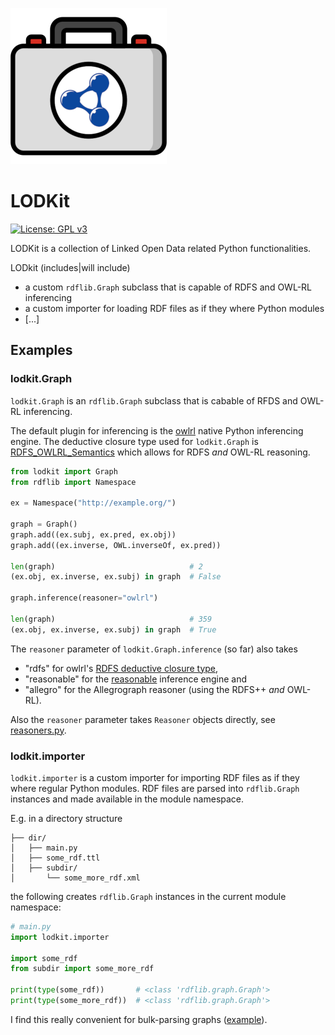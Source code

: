 ![<img src="lodkit.png" width=50% height=50%>](./lodkit.png)

# LODKit
[![License: GPL v3](https://img.shields.io/badge/License-GPLv3-blue.svg)](https://www.gnu.org/licenses/gpl-3.0)

LODKit is a collection of Linked Open Data related Python functionalities. 

LODkit (includes|will include)
- a custom `rdflib.Graph` subclass that is capable of RDFS and OWL-RL inferencing 
- a custom importer for loading RDF files as if they where Python modules
- [...]

## Examples

### lodkit.Graph
`lodkit.Graph` is an `rdflib.Graph` subclass that is cabable of RFDS and OWL-RL inferencing.

The default plugin for inferencing is the [owlrl](https://github.com/RDFLib/OWL-RL/) native Python inferencing engine. The deductive closure type used for `lodkit.Graph` is [RDFS_OWLRL_Semantics](https://owl-rl.readthedocs.io/en/latest/CombinedClosure.html) which allows for RDFS *and* OWL-RL reasoning.

```python
from lodkit import Graph
from rdflib import Namespace

ex = Namespace("http://example.org/")

graph = Graph()
graph.add((ex.subj, ex.pred, ex.obj))
graph.add((ex.inverse, OWL.inverseOf, ex.pred))

len(graph)                              # 2
(ex.obj, ex.inverse, ex.subj) in graph  # False

graph.inference(reasoner="owlrl") 

len(graph)                              # 359
(ex.obj, ex.inverse, ex.subj) in graph  # True
```
The `reasoner` parameter of `lodkit.Graph.inference` (so far) also takes 
- "rdfs" for owlrl's [RDFS deductive closure type](https://owl-rl.readthedocs.io/en/latest/RDFSClosure.html#owlrl.RDFSClosure.RDFS_Semantics), 
- "reasonable" for the [reasonable](https://github.com/gtfierro/reasonable) inference engine and 
- "allegro" for the Allegrograph reasoner (using the RDFS++ *and* OWL-RL). 

Also the `reasoner` parameter takes `Reasoner` objects directly, see [reasoners.py](https://github.com/lu-pl/lodkit/blob/main/lodkit/reasoners.py).


### lodkit.importer

`lodkit.importer` is a custom importer for importing RDF files as if they where regular Python modules.
RDF files are parsed into `rdflib.Graph` instances and made available in the module namespace.

E.g. in a directory structure

```text
├── dir/
│   ├── main.py
│   ├── some_rdf.ttl
│   ├── subdir/
│       └── some_more_rdf.xml
```

the following creates `rdflib.Graph` instances in the current module namespace:

```python
# main.py
import lodkit.importer

import some_rdf
from subdir import some_more_rdf

print(type(some_rdf))       # <class 'rdflib.graph.Graph'>
print(type(some_more_rdf))  # <class 'rdflib.graph.Graph'>
```
I find this really convenient for bulk-parsing graphs ([example](https://gitlab.com/lupl/rdfdf/-/blob/main/tests/test_corpus_table/test_corpus_table.py#L18)).

